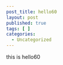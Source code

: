 ```yaml
---
post_title: hello60
layout: post
published: true
tags: [ ]
categories:
  - Uncategorized
---
```

this is hello60
